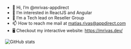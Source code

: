 - 👋 Hi, I’m @mrivas-appdirect
- 👀 I’m interested in ReactJS and Angular
- 🌱 I’m a Tech lead on Reseller Group
- 📫 How to reach me mail at matias.rivas@appdirect.com
- 🖥️ Checkout my interactive website: https://mrivas.dev/

![GitHub stats](https://github-readme-stats.vercel.app/api?username=mrivas-appdirect&show_icons=true&theme=radical&include_all_commits=true)


<!---
mrivas-appdirect/mrivas-appdirect is a ✨ special ✨ repository because its `README.md` (this file) appears on your GitHub profile.
You can click the Preview link to take a look at your changes.
--->
